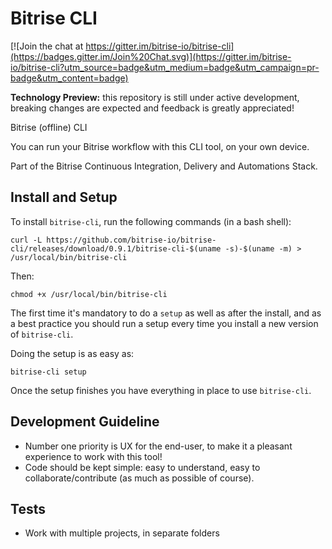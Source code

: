 # Bitrise CLI

[![Join the chat at https://gitter.im/bitrise-io/bitrise-cli](https://badges.gitter.im/Join%20Chat.svg)](https://gitter.im/bitrise-io/bitrise-cli?utm_source=badge&utm_medium=badge&utm_campaign=pr-badge&utm_content=badge)

**Technology Preview:** this repository is still under active development, breaking changes are expected and feedback is greatly appreciated!

Bitrise (offline) CLI

You can run your Bitrise workflow with this CLI tool,
on your own device.

Part of the Bitrise Continuous Integration, Delivery and Automations Stack.


## Install and Setup

To install `bitrise-cli`, run the following commands (in a bash shell):

```
curl -L https://github.com/bitrise-io/bitrise-cli/releases/download/0.9.1/bitrise-cli-$(uname -s)-$(uname -m) > /usr/local/bin/bitrise-cli
```

Then:

```
chmod +x /usr/local/bin/bitrise-cli
```

The first time it's mandatory to do a `setup` as well as after the install,
and as a best practice you should run a setup every time you install a new version of `bitrise-cli`.

Doing the setup is as easy as:

```
bitrise-cli setup
```

Once the setup finishes you have everything in place to use `bitrise-cli`.


## Development Guideline

* Number one priority is UX for the end-user, to make it a pleasant experience to work with this tool!
* Code should be kept simple: easy to understand, easy to collaborate/contribute (as much as possible of course).


## Tests

* Work with multiple projects, in separate folders
